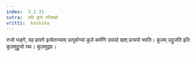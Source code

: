 ```yaml
---
index:  3.2.31
sutra:  उदि कूले रुजिवहोः
vritti:  kashika 
---
```


रुजो भङ्गे, वह प्रापणे इत्येताभ्याम् उत्पूर्वाभ्यां कूले कर्मणि उपपदे खश् प्रत्ययो भवति। कूलम् उद्रुजति इति कूलमुद्रुजो रथः। कूलमुद्वहः।

